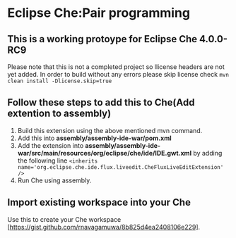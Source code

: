 # Eclipse Che:Pair programming

## This is a working protoype for Eclipse Che 4.0.0-RC9
Please note that this is not a completed project so llicense headers are not yet added. In order to build without any errors please skip license check
`mvn clean install -Dlicense.skip=true`

## Follow these steps to add this to Che(Add extention to assembly)
1. Build this extension using the above mentioned mvn command.
2. Add this into **assembly/assembly-ide-war/pom.xml**
3. Add the extension into **assembly/assembly-ide-war/src/main/resources/org/eclipse/che/ide/IDE.gwt.xml** by adding the following line
    `<inherits name='org.eclipse.che.ide.flux.liveedit.CheFluxLiveEditExtension' />`
4. Run Che using assembly.

## Import existing workspace into your Che
Use this to create your Che workspace [https://gist.github.com/rnavagamuwa/8b825d4ea2408106e229].








